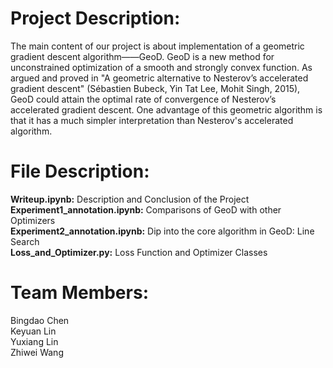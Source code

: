 # Project Description:
The main content of our project is about implementation of a geometric gradient descent algorithm——GeoD. GeoD is a new method for unconstrained optimization of a smooth and strongly convex function. As argued and proved in "A geometric alternative to Nesterov’s accelerated gradient descent" (Sébastien Bubeck, Yin Tat Lee, Mohit Singh, 2015), GeoD could attain the optimal rate of convergence of Nesterov’s accelerated gradient descent. One advantage of this geometric algorithm is that it has a much simpler interpretation than Nesterov's accelerated algorithm.

# File Description:
**Writeup.ipynb:** Description and Conclusion of the Project\
**Experiment1_annotation.ipynb:** Comparisons of GeoD with other Optimizers\
**Experiment2_annotation.ipynb:** Dip into the core algorithm in GeoD: Line Search\
**Loss_and_Optimizer.py:** Loss Function and Optimizer Classes

# Team Members:
Bingdao Chen\
Keyuan Lin\
Yuxiang Lin\
Zhiwei Wang

